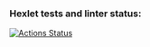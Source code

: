 ### Hexlet tests and linter status:
[![Actions Status](https://github.com/AstrellaNe/python-project-49/actions/workflows/hexlet-check.yml/badge.svg)](https://github.com/AstrellaNe/python-project-49/actions)
